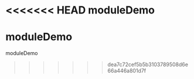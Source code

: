<<<<<<< HEAD
moduleDemo
=======
# moduleDemo
moduleDemo
>>>>>>> dea7c72cef5b5b3103789508d6e66a446a801d7f
